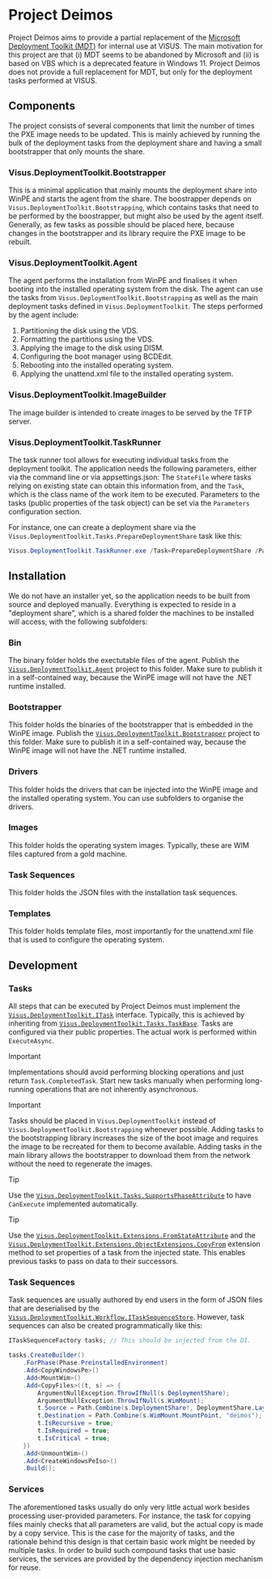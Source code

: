 # Project Deimos
Project Deimos aims to provide a partial replacement of the [Microsoft Deployment Toolkit (MDT)](https://learn.microsoft.com/de-de/mem/configmgr/mdt/) for internal use at VISUS. The main motivation for this project are that (i) MDT seems to be abandoned by Microsoft and (ii) is based on VBS which is a deprecated feature in Windows 11. Project Deimos does not provide a full replacement for MDT, but only for the deployment tasks performed at VISUS.

## Components
The project consists of several components that limit the number of times the PXE image needs to be updated. This is mainly achieved by running the bulk of the deployment tasks from the deployment share and having a small bootstrapper that only mounts the share.

### Visus.DeploymentToolkit.Bootstrapper
This is a minimal application that mainly mounts the deployment share into WinPE and starts the agent from the share. The boostrapper depends on `Visus.DeploymentToolkit.Bootstrapping`, which contains tasks that need to be performed by the boostrapper, but might also be used by the agent itself. Generally, as few tasks as possible should be placed here, because changes in the bootstrapper and its library require the PXE image to be rebuilt.

### Visus.DeploymentToolkit.Agent
The agent performs the installation from WinPE and finalises it when booting into the installed operating system from the disk. The agent can use the tasks from `Visus.DeploymentToolkit.Bootstrapping` as well as the main deployment tasks defined in `Visus.DeploymentToolkit`. The steps performed by the agent include:

1. Partitioning the disk using the VDS.
1. Formatting the partitions using the VDS.
1. Applying the image to the disk using DISM.
1. Configuring the boot manager using BCDEdit.
1. Rebooting into the installed operating system.
1. Applying the unattend.xml file to the installed operating system.

### Visus.DeploymentToolkit.ImageBuilder
The image builder is intended to create images to be served by the TFTP server.

### Visus.DeploymentToolkit.TaskRunner
The task runner tool allows for executing individual tasks from the deployment toolkit. The application needs the following parameters, either via the command line or via appsettings.json: The `StateFile` where tasks relying on existing state can obtain this information from, and the `Task`, which is the class name of the work item to be executed. Parameters to the tasks (public properties of the task object) can be set via the `Parameters` configuration section.

For instance, one can create a deployment share via the `Visus.DeploymentToolkit.Tasks.PrepareDeploymentShare` task like this:
```powershell
Visus.DeploymentToolkit.TaskRunner.exe /Task=PrepareDeploymentShare /Parameters:Path=d:\DeploymentShare
```

## Installation
We do not have an installer yet, so the application needs to be built from source and deployed manually. Everything is expected to reside in a "deployment share", which is a shared folder the machines to be installed will access, with the following subfolders:

### Bin
The binary folder holds the exectutable files of the agent. Publish the [`Visus.DeploymentToolkit.Agent`](Visus.DeploymentToolkit.Agent) project to this folder. Make sure to publish it in a self-contained way, because the WinPE image will not have the .NET runtime installed.

### Bootstrapper
This folder holds the binaries of the bootstrapper that is embedded in the WinPE image. Publish the [`Visus.DeploymentToolkit.Bootstrapper`](Visus.DeploymentToolkit.Bootstrapper) project to this folder. Make sure to publish it in a self-contained way, because the WinPE image will not have the .NET runtime installed.

### Drivers
This folder holds the drivers that can be injected into the WinPE image and the installed operating system. You can use subfolders to organise the drivers.

### Images
This folder holds the operating system images. Typically, these are WIM files captured from a gold machine.

### Task Sequences
This folder holds the JSON files with the installation task sequences.

### Templates
This folder holds template files, most importantly for the unattend.xml file that is used to configure the operating system.

## Development
### Tasks
All steps that can be executed by Project Deimos must implement the [`Visus.DeploymentToolkit.ITask`](Visus.DeploymentToolkit.Contracts/Tasks/ITask.cs) interface. Typically, this is achieved by inheriting from [`Visus.DeploymentToolkit.Tasks.TaskBase`](Visus.DeploymentToolkit.Bootstrapping/Tasks/TaskBase.cs). Tasks are configured via their public properties. The actual work is performed within `ExecuteAsync`.

> [!IMPORTANT]
> Implementations should avoid performing blocking operations and just return `Task.CompletedTask`. Start new tasks manually when performing long-running operations that are not inherently asynchronous.

> [!IMPORTANT]
> Tasks should be placed in `Visus.DeploymentToolkit` instead of `Visus.DeploymentToolkit.Bootstrapping` whenever possible. Adding tasks to the bootstrapping library increases the size of the boot image and requires the image to be recreated for them to become available. Adding tasks in the main library allows the bootstrapper to download them from the network without the need to regenerate the images.

> [!TIP]
> Use the [`Visus.DeploymentToolkit.Tasks.SupportsPhaseAttribute`](Visus.DeploymentToolkit.Bootstrapping/Tasks/SupportsPhaseAttribute.cs) to have `CanExecute` implemented automatically.

> [!TIP]
> Use the [`Visus.DeploymentToolkit.Extensions.FromStateAttribute`](Visus.DeploymentToolkit.Bootstrapping/Extensions/FromStateAttribute.cs) and the [`Visus.DeploymentToolkit.Extensions.ObjectExtensions.CopyFrom`](Visus.DeploymentToolkit.Bootstrapping/Extensions/ObjectExtensions.cs) extension method to set properties of a task from the injected state. This enables previous tasks to pass on data to their successors.
 
### Task Sequences
Task sequences are usually authored by end users in the form of JSON files that are deserialised by the [`Visus.DeploymentToolkit.Workflow.ITaskSequenceStore`](Visus.DeploymentToolkit.Contracts/Workflow/ITaskSequenceStore.cs). However, task sequences can also be created programmatically like this:
```c#
ITaskSequenceFactory tasks; // This should be injected from the DI.

tasks.CreateBuilder()
    .ForPhase(Phase.PreinstalledEnvironment)
    .Add<CopyWindowsPe>()
    .Add<MountWim>()
    .Add<CopyFiles>((t, s) => {
        ArgumentNullException.ThrowIfNull(s.DeploymentShare);
        ArgumentNullException.ThrowIfNull(s.WimMount);
        t.Source = Path.Combine(s.DeploymentShare!, DeploymentShare.Layout.BootstrapperPath);
        t.Destination = Path.Combine(s.WimMount.MountPoint, "deimos");
        t.IsRecursive = true;
        t.IsRequired = true;
        t.IsCritical = true;
    })
    .Add<UnmountWim>()
    .Add<CreateWindowsPeIso>()
    .Build();
```

### Services
The aforementioned tasks usually do only very little actual work besides processing user-provided parameters. For instance, the task for copying files mainly checks that all parameters are valid, but the actual copy is made by a copy service. This is the case for the majority of tasks, and the rationale behind this design is that certain basic work might be needed by multiple tasks. In order to build such compound tasks that use basic services, the services are provided by the dependency injection mechanism for reuse.
